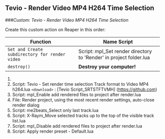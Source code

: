 
## Tevio - Render Video MP4 H264 Time Selection
###_Custom: Tevio - Render Video MP4 H264 Time Selection_

Create this custom action on Reaper in this order:

| Function |         Name Script           |
| ------------- | ------------------------------ |
| `Set and Create subdirectory for render video`      | Script: mpl_Set render directory to 'Render' in project folder.lua|
| `destroy()`   | **Destroy your computer!**     |

1. 
2. Script: Tevio - Set render time selection Track format to Video MP4 h264.lua `<download>` : [Tevio Script_SRTSTFTVMH] (https://github.com)
3. Script: mpl_Enable add rendered files to project after render.lua
4. File: Render project, using the most recent render settings, auto-close render dialog
5. Script: me2beats_Select only last track.lua
6. Script: X-Raym_Move selected tracks up to the top of the visible track list.lua
7. Script: mpl_Disable add rendered files to project after render.lua
8. Script: Apply render preset - Default.lua
